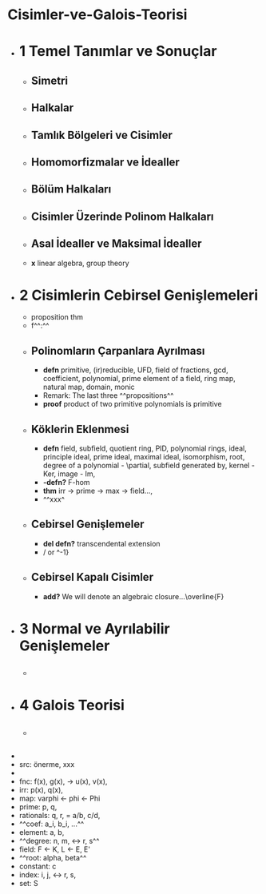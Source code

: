 # Cisimler-ve-Galois-Teorisi

- # 1  Temel Tanımlar ve Sonuçlar
    - ## Simetri
    - ## Halkalar
    - ## Tamlık Bölgeleri ve Cisimler
    - ## Homomorfizmalar ve İdealler
    - ## Bölüm Halkaları
    - ## Cisimler Üzerinde Polinom Halkaları
    - ## Asal İdealler ve Maksimal İdealler
    - **x** linear algebra, group theory
- # 2  Cisimlerin Cebirsel Genişlemeleri
    - proposition thm
    - f^^:^^
    - ## Polinomların Çarpanlara Ayrılması
        - **defn** primitive, (ir)reducible, UFD, field of fractions, gcd, coefficient, polynomial, prime element of a field, ring map, natural map, domain, monic
        - Remark: The last three ^^propositions^^
        - **proof** product of two primitive polynomials is primitive
    - ## Köklerin Eklenmesi
        - **defn** field, subfield, quotient ring, PID, polynomial rings, ideal, principle ideal, prime ideal, maximal ideal, isomorphism, root, degree of a polynomial - \partial, subfield generated by, kernel - Ker, image - Im,
        - **-defn?** F-hom
        - **thm** irr -> prime -> max -> field..., 
        - ^^xxx^
    - ## Cebirsel Genişlemeler
        - **del defn?** transcendental extension
        - / or ^-1}
    - ## Cebirsel Kapalı Cisimler
        - **add?** We will denote an algebraic closure...\overline{F}
- # 3  Normal ve Ayrılabilir Genişlemeler
    - ## 
- # 4  Galois Teorisi
    - ## 
- 
- src: önerme, xxx
- 
- fnc: f(x), g(x), -> u(x), v(x),
- irr: p(x), q(x),
- map: varphi <- phi <- Phi
- prime: p, q,
- rationals: q, r, = a/b, c/d,
- ^^coef: a_i, b_i, ...^^
- element: a, b,
- ^^degree:  n, m, <-> r, s^^
- field: F <- K, L <- E, E'
- ^^root: alpha, beta^^ 
- constant: c
- index: i, j, <-> r, s,
- set: S


